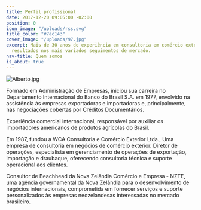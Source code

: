 ```yaml
---
title: Perfil profissional
date: 2017-12-20 09:05:00 -02:00
position: 0
icon_image: "/uploads/rss.svg"
title_color: "#7ac143"
cover_image: "/uploads/97.jpg"
excerpt: Mais de 30 anos de experiência em consultoria em comércio exterior, entregando
  resultados nos mais variados seguimentos de mercado.
nav-title: Quem somos
is_about: true
---
```


![Alberto.jpg](/uploads/Alberto.jpg)

Formado em Administração de Empresas, iniciou sua carreira no Departamento Internacional do Banco do Brasil S.A. em 1977, envolvido na assistência às empresas exportadoras e importadoras e, principalmente, nas negociações cobertas por Créditos Documentários.

Experiência comercial internacional, responsável por auxiliar os importadores americanos de produtos agrícolas do Brasil.

Em 1987, fundou a WCA Consultoria e Comércio Exterior Ltda., Uma empresa de consultoria em negócios de comércio exterior. Diretor de operações, especialista em gerenciamento de operações de exportação, importação e draubaque, oferecendo consultoria técnica e suporte operacional aos clientes.

Consultor de Beachhead da Nova Zelândia Comércio e Empresa - NZTE, uma agência governamental da Nova Zelândia para o desenvolvimento de negócios internacionais, comprometida em fornecer serviços e suporte personalizados às empresas neozelandesas interessadas no mercado brasileiro.
